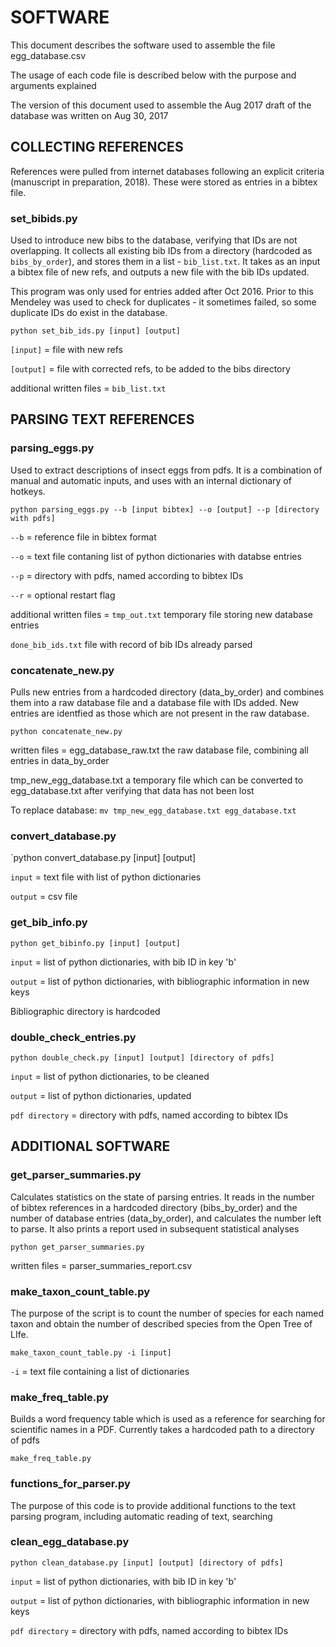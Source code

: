 # SOFTWARE

This document describes the software used to assemble the 
file egg_database.csv

The usage of each code file is described below with
the purpose and arguments explained

The version of this document used to assemble the Aug 2017
draft of the database was written on Aug 30, 2017

## COLLECTING REFERENCES

References were pulled from internet databases following an
explicit criteria (manuscript in preparation, 2018). These 
were stored as entries in a bibtex file.

### set_bibids.py ###

Used to introduce new bibs to the database, verifying that IDs 
are not overlapping. It collects all existing bib IDs from a directory 
(hardcoded as `bibs_by_order`), and stores them
in a list - `bib_list.txt`. It takes as an input a bibtex file of new refs, and outputs
a new file with the bib IDs updated.

This program was only used for entries added after Oct 2016.
Prior to this Mendeley was used to check for duplicates - 
it sometimes failed, so some duplicate IDs do exist in the database.

```
python set_bib_ids.py [input] [output]
```
`[input]` = file with new refs

`[output]` = file with corrected refs, to be added to the bibs directory

additional written files = `bib_list.txt`

## PARSING TEXT REFERENCES

### parsing_eggs.py ###
Used to extract descriptions of insect eggs from pdfs. It is a combination of manual and automatic inputs, and uses with an internal dictionary of hotkeys.

```
python parsing_eggs.py --b [input bibtex] --o [output] --p [directory with pdfs]
```
`--b` = reference file in bibtex format

`--o` = text file contaning list of python dictionaries with databse entries

`--p` = directory with pdfs, named according to bibtex IDs

`--r` = optional restart flag

additional written files = `tmp_out.txt`
temporary file storing new database entries

`done_bib_ids.txt`
file with record of bib IDs already parsed


### concatenate_new.py ###
Pulls new entries from a hardcoded directory (data_by_order) 
and combines them into a raw database file and a database 
file with IDs added. New entries are identfied as those which 
are not present in the raw database.

```
python concatenate_new.py
```
written files = egg_database_raw.txt
 the raw database file, combining all entries in data_by_order

tmp_new_egg_database.txt
 a temporary file which can be converted to egg_database.txt
 after verifying that data has not been lost

To replace database:
`mv tmp_new_egg_database.txt egg_database.txt`

### convert_database.py ###

`python convert_database.py [input] [output]

`input` = text file with list of python dictionaries

`output` = csv file 

### get_bib_info.py ###
`python get_bibinfo.py [input] [output]`

`input` = list of python dictionaries, with bib ID in key 'b'

`output` = list of python dictionaries, with bibliographic information in new keys

Bibliographic directory is hardcoded

### double_check_entries.py ###
`python double_check.py [input] [output] [directory of pdfs]`
 
`input` = list of python dictionaries, to be cleaned

`output` = list of python dictionaries, updated

`pdf directory` = directory with pdfs, named according to bibtex IDs


## ADDITIONAL SOFTWARE

### get_parser_summaries.py ###
Calculates statistics on the state of parsing entries. It reads in the number of bibtex references in a hardcoded directory (bibs_by_order) and the number of database entries (data_by_order), and calculates the number left to parse. It also prints a report used in subsequent statistical analyses

```
python get_parser_summaries.py
```

written files = parser_summaries_report.csv


### make_taxon_count_table.py ###
The purpose of the script is to count the number of species for each named taxon and obtain the number of described species from the Open Tree of LIfe. 

```
make_taxon_count_table.py -i [input]
```
`-i` = text file containing a list of dictionaries

### make_freq_table.py ###
Builds a word frequency table which is used as a reference for searching for scientific names in a PDF. Currently takes a hardcoded path to a directory of pdfs

```
make_freq_table.py
```

### functions_for_parser.py ###
The purpose of this code is to provide additional functions to the text parsing program, including automatic reading of text, searching 

### clean_egg_database.py ###
`python clean_database.py [input] [output] [directory of pdfs]`

`input` = list of python dictionaries, with bib ID in key 'b'

`output` = list of python dictionaries, with bibliographic information in new keys

`pdf directory` = directory with pdfs, named according to bibtex IDs


